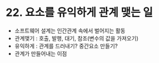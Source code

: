 # 22. 요소를 유익하게 관계 맺는 일
- 소프트웨어 설계는 인간관계 속에서 벌어지는 활동
- 관계맺기 : 호출, 발행, 대기, 참조(변수의 값을 가져오기)
- 유익하게 : 관계를 드러내기? 중간요소 만들기?
- 관계가 만들어내는 이점